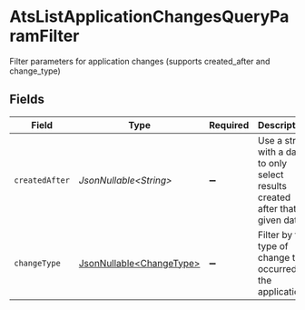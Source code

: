 # AtsListApplicationChangesQueryParamFilter

Filter parameters for application changes (supports created_after and change_type)


## Fields

| Field                                                                         | Type                                                                          | Required                                                                      | Description                                                                   | Example                                                                       |
| ----------------------------------------------------------------------------- | ----------------------------------------------------------------------------- | ----------------------------------------------------------------------------- | ----------------------------------------------------------------------------- | ----------------------------------------------------------------------------- |
| `createdAfter`                                                                | *JsonNullable\<String>*                                                       | :heavy_minus_sign:                                                            | Use a string with a date to only select results created after that given date | 2020-01-01T00:00:00.000Z                                                      |
| `changeType`                                                                  | [JsonNullable\<ChangeType>](../../models/operations/ChangeType.md)            | :heavy_minus_sign:                                                            | Filter by the type of change that occurred to the application                 |                                                                               |